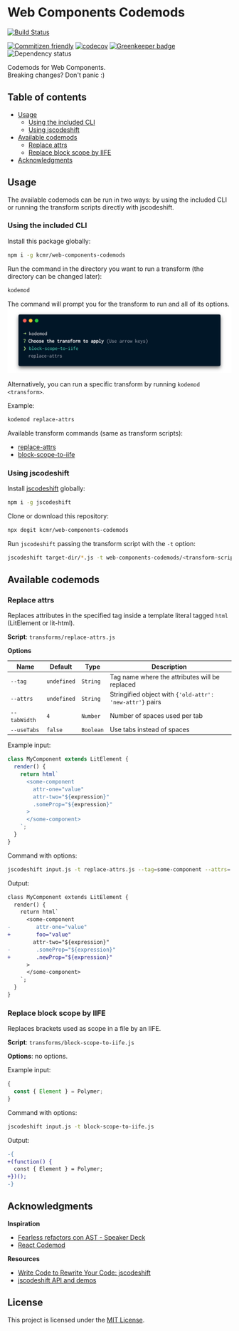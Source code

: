 # Web Components Codemods

[![Build Status](https://travis-ci.com/kcmr/web-components-codemods.svg?branch=master)](https://travis-ci.com/kcmr/web-components-codemods)

<!-- [![npm version](https://badge.fury.io/js/web-components-codemods.svg)](https://badge.fury.io/js/web-components-codemods) -->

[![Commitizen friendly](https://img.shields.io/badge/commitizen-friendly-brightgreen.svg)](http://commitizen.github.io/cz-cli/)
[![codecov](https://codecov.io/gh/kcmr/web-components-codemods/branch/master/graph/badge.svg)](https://codecov.io/gh/kcmr/web-components-codemods) [![Greenkeeper badge](https://badges.greenkeeper.io/kcmr/web-components-codemods.svg)](https://greenkeeper.io/)
![Dependency status](https://img.shields.io/david/kcmr/web-components-codemods.svg)

Codemods for Web Components.  
Breaking changes? Don't panic :)

## Table of contents

- [Usage](#usage)
  - [Using the included CLI](#using-the-included-cli)
  - [Using jscodeshift](#using-jscodeshift)
- [Available codemods](#available-codemods)
  - [Replace attrs](#replace-attrs)
  - [Replace block scope by IIFE](#replace-block-scope-by-iife)
- [Acknowledgments](#acknowledgments)

## Usage

The available codemods can be run in two ways: by using the included CLI or running the transform scripts directly with jscodeshift.

### Using the included CLI

Install this package globally:

```bash
npm i -g kcmr/web-components-codemods
```

Run the command in the directory you want to run a transform (the directory can be changed later):

```bash
kodemod
```

The command will prompt you for the transform to run and all of its options.
![kodemod CLI screenshot](https://raw.githubusercontent.com/kcmr/web-components-codemods/master/docs/images/kodemod-cli-screenshot.png)

Alternatively, you can run a specific transform by running `kodemod <transform>`.

Example:

```bash
kodemod replace-attrs
```

Available transform commands (same as transform scripts):

- [replace-attrs](#replace-attrs)
- [block-scope-to-iife](#replace-block-scope-by-iife)

### Using jscodeshift

Install [jscodeshift](https://github.com/facebook/jscodeshift) globally:

```bash
npm i -g jscodeshift
```

Clone or download this repository:

```bash
npx degit kcmr/web-components-codemods
```

Run `jscodeshift` passing the transform script with the `-t` option:

```bash
jscodeshift target-dir/*.js -t web-components-codemods/<transform-script>.js
```

## Available codemods

### Replace attrs

Replaces attributes in the specified tag inside a template literal tagged `html` (LitElement or lit-html).

**Script**: `transforms/replace-attrs.js`

**Options**

| Name         | Default     | Type      | Description                                              |
| ------------ | ----------- | --------- | -------------------------------------------------------- |
| `--tag`      | `undefined` | `String`  | Tag name where the attributes will be replaced           |
| `--attrs`    | `undefined` | `String`  | Stringified object with `{'old-attr': 'new-attr'}` pairs |
| `--tabWidth` | `4`         | `Number`  | Number of spaces used per tab                            |
| `--useTabs`  | `false`     | `Boolean` | Use tabs instead of spaces                               |

Example input:

```js
class MyComponent extends LitElement {
  render() {
    return html`
      <some-component
        attr-one="value"
        attr-two="${expression}"
        .someProp="${expression}"
      >
      </some-component>
    `;
  }
}
```

Command with options:

```bash
jscodeshift input.js -t replace-attrs.js --tag=some-component --attrs='{"attr-one": "foo", ".someProp": ".newProp"}'
```

Output:

```diff
class MyComponent extends LitElement {
  render() {
    return html`
      <some-component
-        attr-one="value"
+        foo="value"
        attr-two="${expression}"
-        .someProp="${expression}"
+        .newProp="${expression}"
      >
      </some-component>
    `;
  }
}
```

### Replace block scope by IIFE

Replaces brackets used as scope in a file by an IIFE.

**Script**: `transforms/block-scope-to-iife.js`

**Options**: no options.

Example input:

```js
{
  const { Element } = Polymer;
}
```

Command with options:

```bash
jscodeshift input.js -t block-scope-to-iife.js
```

Output:

```diff
-{
+(function() {
  const { Element } = Polymer;
+})();
-}
```

## Acknowledgments

**Inspiration**

- [Fearless refactors con AST - Speaker Deck](https://speakerdeck.com/sanguino/fearless-refactors-con-ast)
- [React Codemod](https://github.com/reactjs/react-codemod)

**Resources**

- [Write Code to Rewrite Your Code: jscodeshift](https://www.toptal.com/javascript/write-code-to-rewrite-your-code)
- [jscodeshift API and demos](https://hackmd.io/@yQp_d2iwRF25H5YTCeWj0w/Hy8FL6IWZ?type=view#jscodeshift-draft)

## License

This project is licensed under the [MIT License](LICENSE).
